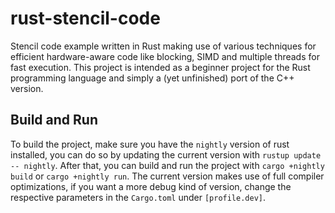 # rust-stencil-code
Stencil code example written in Rust making use of various techniques for efficient hardware-aware code like blocking, SIMD and multiple threads for fast execution. This project is intended as a beginner project for the Rust programming language and simply a (yet unfinished) port of the C++ version.

## Build and Run
To build the project, make sure you have the ``nightly`` version of rust installed, you can do so by updating the current version with ``rustup update -- nightly``. After that, you can build and run the project with ``cargo +nightly build`` or ``cargo +nightly run``. The current version makes use of full compiler optimizations, if you want a more debug kind of version, change the respective parameters in the ``Cargo.toml`` under ``[profile.dev]``.